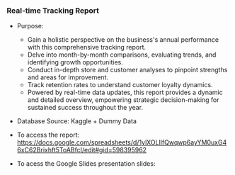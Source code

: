### **Real-time Tracking Report**

- Purpose:
    - Gain a holistic perspective on the business's annual performance with this comprehensive tracking report.
    - Delve into month-by-month comparisons, evaluating trends, and identifying growth opportunities.
    - Conduct in-depth store and customer analyses to pinpoint strengths and areas for improvement.
    - Track retention rates to understand customer loyalty dynamics.
    - Powered by real-time data updates, this report provides a dynamic and detailed overview, empowering strategic decision-making for sustained success throughout the year.

- Database Source: Kaggle + Dummy Data

- To access the report: https://docs.google.com/spreadsheets/d/1ylXOLIlfQwqwp6ayYM0uxG46xC62Brixhft5ToABfcI/edit#gid=598395962

- To acess the Google Slides presentation slides: 
